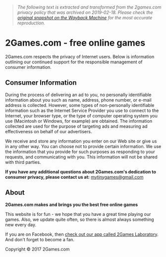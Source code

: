 > *The following text is extracted and transformed from the 2games.com privacy policy that was archived on 2019-02-18. Please check the [original snapshot on the Wayback Machine](https://web.archive.org/web/20190218195752id_/https%3A//www.2games.com/pages/privacy) for the most accurate reproduction.*

# 2Games.com - free online games

2Games.com respects the privacy of Internet users. Below is information outlining our continued support for the responsible management of consumer information.

## Consumer Information

During the process of delivering an ad to you, no personally identifiable information about you such as name, address, phone number, or e-mail address is collected. However, some types of non-personally identifiable information such as the Internet Service Provider you use to connect to the Internet, your browser type, or the type of computer operating system you use (Macintosh or Windows, for example) are obtained. The information collected are used for the purpose of targeting ads and measuring ad effectiveness on behalf of our advertisers.

We receive and store any information you enter on our Web site or give us in any other way. You can choose not to provide certain information. We use the information that you provide for such purposes as responding to your requests, and communicating with you. This information will not be shared with third parties. 

**If you have any additional questions about 2Games.com's dedication to consumer privacy, please contact us at:** [mytinygames@gmail.com](mailto:mytinygames@gmail.com?subject=Contact%20through%202games.com%20webpage "Contact us via e-mail")

## About

**2Games.com makes and brings you the best free online games**

This website is for fun - we hope that you have a great time playing our games. Also, we update quite often, so there is almost always something new every day. 

If you are on Facebook, then [check out our app called 2Games Laboratory](http://apps.facebook.com/twogames/). And don't forget to become a fan. 

Copyright © 2017 2Games.com
